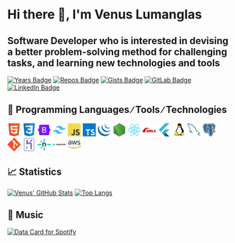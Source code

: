 # Hi there 👋, I'm Venus Lumanglas

## Software Developer who is interested in devising a better problem-solving method for challenging tasks, and learning new technologies and tools

[![Years Badge](https://badges.pufler.dev/years/binos30)](https://badges.pufler.dev)
[![Repos Badge](https://badges.pufler.dev/repos/binos30)](https://github.com/binos30?tab=repositories)
[![Gists Badge](https://badges.pufler.dev/gists/binos30)](https://gist.github.com/binos30)
[![GitLab Badge](https://img.shields.io/badge/GitLab-Profile-orange?logo=gitlab&style=flat)](https://gitlab.com/binos30)
[![LinkedIn Badge](https://img.shields.io/badge/LinkedIn-Profile-informational?style=flat&logo=linkedin&logoColor=white&color=0D76A8)](https://www.linkedin.com/in/binos30/)

## 🚀 Programming Languages &#x2215; Tools &#x2215; Technologies

<div align="left">
  <img src="https://raw.githubusercontent.com/devicons/devicon/master/icons/html5/html5-original.svg" alt="html5" width="30" height="30" />
  <img src="https://raw.githubusercontent.com/devicons/devicon/master/icons/css3/css3-original.svg" alt="css3" width="30" height="30" />
  <img src="https://raw.githubusercontent.com/devicons/devicon/master/icons/bootstrap/bootstrap-original.svg" alt="bootstrap" width="30" height="30" />
  <img src="https://raw.githubusercontent.com/devicons/devicon/master/icons/tailwindcss/tailwindcss-original.svg" alt="tailwindcss" width="30" height="30" />
  <img src="https://raw.githubusercontent.com/devicons/devicon/master/icons/javascript/javascript-original.svg" alt="javascript" width="30" height="30" />
  <img src="https://raw.githubusercontent.com/devicons/devicon/master/icons/typescript/typescript-original.svg" alt="typescript" width="30" height="30" />
  <img src="https://raw.githubusercontent.com/devicons/devicon/master/icons/jquery/jquery-original.svg" alt="jQuery" width="30" height="30" />
  <img src="https://raw.githubusercontent.com/devicons/devicon/master/icons/nodejs/nodejs-original.svg" alt="nodejs" width="30" height="30" />
  <img src="https://raw.githubusercontent.com/devicons/devicon/master/icons/react/react-original.svg" alt="react" width="30" height="30" />
  <img src="https://raw.githubusercontent.com/devicons/devicon/master/icons/rails/rails-plain-wordmark.svg" alt="rails" width="30" height="30" />
  <img src="https://raw.githubusercontent.com/devicons/devicon/master/icons/flutter/flutter-original.svg" alt="flutter" width="30" height="30" />
  <img src="https://raw.githubusercontent.com/devicons/devicon/master/icons/linux/linux-original.svg" alt="linux" width="30" height="30" />
  <img src="https://raw.githubusercontent.com/devicons/devicon/master/icons/mysql/mysql-original.svg" alt="mysql" width="30" height="30" />
  <img src="https://raw.githubusercontent.com/devicons/devicon/master/icons/postgresql/postgresql-original.svg" alt="postgresql" width="30" height="30" />
  <img src="https://raw.githubusercontent.com/devicons/devicon/master/icons/git/git-original.svg" alt="git" width="30" height="30" />
  <img src="https://raw.githubusercontent.com/devicons/devicon/master/icons/heroku/heroku-original.svg" alt="heroku" width="30" height="30" />
  <img src="https://raw.githubusercontent.com/devicons/devicon/master/icons/netlify/netlify-original.svg" alt="netlify" width="30" height="30" />
  <img src="https://raw.githubusercontent.com/devicons/devicon/master/icons/supabase/supabase-original-wordmark.svg" alt="supabase" width="30" height="30" />
  <img src="https://raw.githubusercontent.com/devicons/devicon/master/icons/amazonwebservices/amazonwebservices-original-wordmark.svg" alt="amazonwebservices" width="30" height="30" />
</div>

## &#x1f4c8; Statistics

[![Venus' GitHub Stats](https://github-readme-stats.vercel.app/api?username=binos30&show_icons=true&line_height=27&count_private=true&title_color=ffffff&text_color=c9cacc&icon_color=4AB097&bg_color=1A2B34)](https://github.com/binos30)
[![Top Langs](https://github-readme-stats.vercel.app/api/top-langs/?username=binos30&langs_count=6&layout=compact&hide=html,css,scss,sass,c%2B%2B,cmake&title_color=ffffff&text_color=c9cacc&icon_color=4AB197&bg_color=1A2B34)](https://github.com/binos30)

## 🎵 Music

[![Data Card for Spotify](https://data-card-for-spotify.herokuapp.com/api/card?user_id=groundzero30)](https://open.spotify.com/user/groundzero30)
